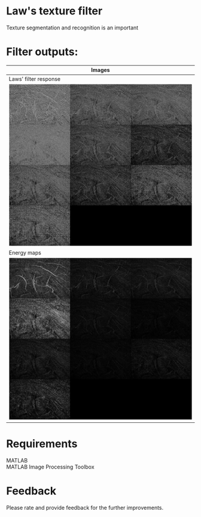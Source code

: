 # Law's texture filter
Texture segmentation and recognition is an important 

# Filter outputs:
| Images |
| ------ |
| Laws' filter response | 
| ![pano_full](assets/lawsplot.png) |
| Energy maps | 
| ![pano_bbox](assets/energyplot.png) |

# Requirements
MATLAB <br />
MATLAB Image Processing Toolbox <br />

# Feedback
Please rate and provide feedback for the further improvements.
